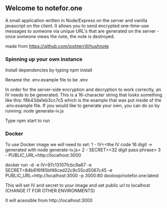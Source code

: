 ## Welcome to notefor.one

A small application written in Node/Express on the server and vanilla javascript on the client. It allows you to send encrypted one-time-use messages to someone via unique URL's that are generated on the server - once someone views the note, the note is destroyed.

made from https://github.com/joshterrill/hushnote

### Spinning up your own instance

Install dependencies by typing npm install

Rename the .env.example file to be .env

In order for the server-side encryption and decryption to work correctly, an IV needs to be generated. This is a 16-character string that looks something like this: f8b43da1eb3cc7c5 which is the example that was put inside of the .env.example file. If you would like to generate your own, you can do so by running: node generate-iv.js

Type npm start to run

### Docker

To use Docker image we will need to set: 1 - IV=<the IV code 16 digit -> generated with node generate-iv.js> 2 - SECRET=<32 digit pass phrase> 3 - PUBLIC_URL=http://localhost:3000

docker run -d -e IV=97c13107fcbc9a67 -e SECRET=84b816f85bf46ced22c9c55cd5067c45 -e PUBLIC_URL=http://localhost:3000 -p 3000:80 dooloop/notefor.one:latest

This will set IV and secret to your image and set public url to localhost (CHANGE IT FOR OTHER ENVIRONMENTS)

It will acessible from http://localhost:3000
